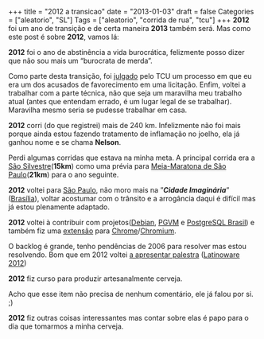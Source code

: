 +++
title = "2012 a transicao"
date = "2013-01-03"
draft = false
Categories = ["aleatorio", "SL"]
Tags = ["aleatorio", "corrida de rua", "tcu"]
+++
**2012** foi um ano de transição e de certa maneira **2013** também
será. Mas como este post é sobre **2012**, vamos lá:

**2012** foi o ano de abstinência a vida burocrática, felizmente posso
dizer que não sou mais um “burocrata de merda”.

Como parte desta transição, foi
[julgado](http://www.eduardosan.com/wp-content/uploads/2012/11/acordao-25696-2010.pdf)
pelo TCU um processo em que eu era um dos acusados de favorecimento em
uma licitação. Enfim, voltei a trabalhar com a parte técnica, não que
seja um maravilha meu trabalho atual (antes que entendam errado, é um
lugar legal de se trabalhar). Maravilha mesmo seria se pudesse trabalhar
em casa.

**2012** corri (do que registrei) mais de 240 km. Infelizmente não foi
mais porque ainda estou fazendo tratamento de inflamação no joelho, ela
já ganhou nome e se chama **Nelson**.

Perdi algumas corridas que estava na minha meta. A principal corrida era
a [São Silvestre](http://www.saosilvestre.com.br/)(**15km**) como uma
prévia para [Meia-Maratona de Sâo
Paulo](http://www.yescom.com.br/meiasp)(**21km**) para o ano seguinte.

**2012** voltei para [São Paulo](http://en.wikipedia.org/wiki/S%C3%A3o_Paulo), não moro mais na ”***Cidade Imaginária***” ([Brasília](http://en.wikipedia.org/wiki/Brasilia)), voltar acostumar com o trânsito e a arrogância daqui é difícil mas já estou plenamente adaptado.

**2012** voltei à contribuir com projetos([Debian](http://www.debian.org), [PGVM](https://github.com/guedes/pgvm) e [PostgreSQL Brasil](http://www.postgresql.org.br)) e também fiz uma [extensão](https://github.com/fike/Pragma_header) para [Chrome](https://www.google.com/intl/en/chrome/browser/)/[Chromium](http://www.chromium.org/).

O backlog é grande, tenho pendências de 2006 para resolver mas estou resolvendo. Bom que em 2012 voltei [a apresentar palestra](http://www.slideshare.net/fernandoike/um-milhao-de-usurios-simultneos) ([Latinoware 2012](http://2012.latinoware.org/pt/))

**2012** fiz curso para produzir artesanalmente cerveja.

Acho que esse item não precisa de nenhum comentário, ele já falou por si. ;)

**2012** fiz outras coisas interessantes mas contar sobre elas é papo para o dia que tomarmos a minha cerveja.
